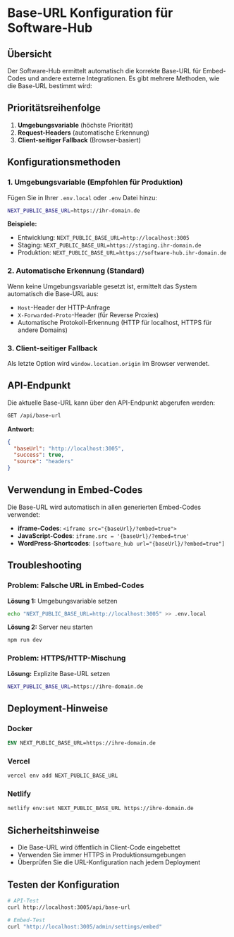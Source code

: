 # Base-URL Konfiguration für Software-Hub

## Übersicht

Der Software-Hub ermittelt automatisch die korrekte Base-URL für Embed-Codes und andere externe Integrationen. Es gibt mehrere Methoden, wie die Base-URL bestimmt wird:

## Prioritätsreihenfolge

1. **Umgebungsvariable** (höchste Priorität)
2. **Request-Headers** (automatische Erkennung)
3. **Client-seitiger Fallback** (Browser-basiert)

## Konfigurationsmethoden

### 1. Umgebungsvariable (Empfohlen für Produktion)

Fügen Sie in Ihrer `.env.local` oder `.env` Datei hinzu:

```bash
NEXT_PUBLIC_BASE_URL=https://ihr-domain.de
```

**Beispiele:**
- Entwicklung: `NEXT_PUBLIC_BASE_URL=http://localhost:3005`
- Staging: `NEXT_PUBLIC_BASE_URL=https://staging.ihr-domain.de`
- Produktion: `NEXT_PUBLIC_BASE_URL=https://software-hub.ihr-domain.de`

### 2. Automatische Erkennung (Standard)

Wenn keine Umgebungsvariable gesetzt ist, ermittelt das System automatisch die Base-URL aus:
- `Host`-Header der HTTP-Anfrage
- `X-Forwarded-Proto`-Header (für Reverse Proxies)
- Automatische Protokoll-Erkennung (HTTP für localhost, HTTPS für andere Domains)

### 3. Client-seitiger Fallback

Als letzte Option wird `window.location.origin` im Browser verwendet.

## API-Endpunkt

Die aktuelle Base-URL kann über den API-Endpunkt abgerufen werden:

```bash
GET /api/base-url
```

**Antwort:**
```json
{
  "baseUrl": "http://localhost:3005",
  "success": true,
  "source": "headers"
}
```

## Verwendung in Embed-Codes

Die Base-URL wird automatisch in allen generierten Embed-Codes verwendet:

- **iframe-Codes**: `<iframe src="{baseUrl}/?embed=true">`
- **JavaScript-Codes**: `iframe.src = '{baseUrl}/?embed=true'`
- **WordPress-Shortcodes**: `[software_hub url="{baseUrl}/?embed=true"]`

## Troubleshooting

### Problem: Falsche URL in Embed-Codes

**Lösung 1:** Umgebungsvariable setzen
```bash
echo "NEXT_PUBLIC_BASE_URL=http://localhost:3005" >> .env.local
```

**Lösung 2:** Server neu starten
```bash
npm run dev
```

### Problem: HTTPS/HTTP-Mischung

**Lösung:** Explizite Base-URL setzen
```bash
NEXT_PUBLIC_BASE_URL=https://ihre-domain.de
```

## Deployment-Hinweise

### Docker
```dockerfile
ENV NEXT_PUBLIC_BASE_URL=https://ihre-domain.de
```

### Vercel
```bash
vercel env add NEXT_PUBLIC_BASE_URL
```

### Netlify
```bash
netlify env:set NEXT_PUBLIC_BASE_URL https://ihre-domain.de
```

## Sicherheitshinweise

- Die Base-URL wird öffentlich in Client-Code eingebettet
- Verwenden Sie immer HTTPS in Produktionsumgebungen
- Überprüfen Sie die URL-Konfiguration nach jedem Deployment

## Testen der Konfiguration

```bash
# API-Test
curl http://localhost:3005/api/base-url

# Embed-Test
curl "http://localhost:3005/admin/settings/embed"